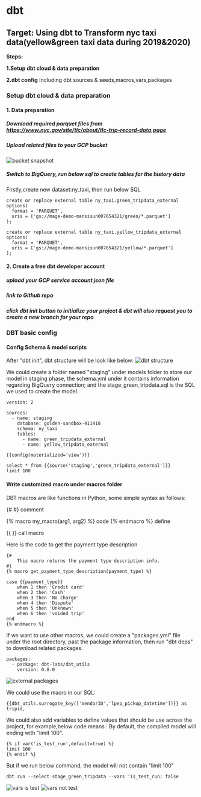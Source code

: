 # dbt

## Target: Using dbt to Transform nyc taxi data(yellow&green taxi data during 2019&2020)

**Steps:**

**1.Setup dbt cloud & data preparation**

**2.dbt config**
Including dbt sources & seeds,macros,vars,packages

### Setup dbt cloud & data preparation

#### 1. Data preparation

##### Download required parquet files from https://www.nyc.gov/site/tlc/about/tlc-trip-record-data.page

##### Upload related files to your GCP bucket

![bucket snapshot](img/gcp_bucket.png)

##### Switch to BigQuery, run below sql to create tables for the history data

Firstly,create new dataset:ny_taxi, then run below SQL

```
create or replace external table ny_taxi.green_tripdata_external
options(
  format = 'PARQUET',
  uris = ['gs://mage-demo-mansisun007654321/green/*.parquet']
);
```
```
create or replace external table ny_taxi.yellow_tripdata_external
options(
  format = 'PARQUET',
  uris = ['gs://mage-demo-mansisun007654321/yellow/*.parquet']
);
```

#### 2. Create a free dbt developer account

##### upload your GCP service account json file

##### link to Github repo

##### click dbt init button to initialize your project &  dbt will also request you to create a new branch for your repo

### DBT basic config

#### Config Schema & model scripts

After "dbt init", dbt structure will be look like below:
![dbt structure](img/dbt_structure.png)

We could create a folder named "staging" under models folder to store our model in staging phase, the schema.yml under it contains information regarding BigQuery connection; and the stage_green_tripdata.sql is the SQL we used to create the model.

```
version: 2

sources:
  - name: staging
    database: golden-sandbox-411418
    schema: ny_taxi
    tables:
      - name: green_tripdata_external
      - name: yellow_tripdata_external
```

```
{{config(materialized='view')}}

select * from {{source('staging','green_tripdata_external')}}
limit 100
```

#### Write customized macro under macros folder

DBT macros are like functions in Python, some simple syntax as follows:

{# #} comment

{% macro my_macro(arg1, arg2) %}
code
{% endmacro %}	define

{{ }} call macro

Here is the code to get the payment type description
```
{#
	This macro returns the payment type description info.
#}
{% macro get_payment_type_description(payment_type) %}

case {{payment_type}}
	when 1 then 'Credit card'
	when 2 then 'Cash'
	when 3 then 'No charge'
	when 4 then 'Dispute'
	when 5 then 'Unknown'
	when 6 then 'voided trip'
end
{% endmacro %} 
```

If we want to use other macros, we could create a "packages.yml" file under the root directory, past the package information, then run "dbt deps" to download related packages.

```
packages:
  - package: dbt-labs/dbt_utils
    version: 0.8.0
```
![external packages](img/packages.png)

We could use the macro in our SQL:

```
{{dbt_utils.surrogate_key(['VendorID','lpep_pickup_datetime'])}} as tripid,
```

We could also add variables to define values that should be use across the project, for example,below code means : By default, the compiled model will ending with "limit 100". 

```
{% if var('is_test_run',default=true) %}
limit 100
{% endif %}
```
But if we run below command, the model will not contain "limit 100"
```
dbt run --select stage_green_tripdata --vars 'is_test_run: false
```
![vars is test](img/vars_is_test.png) ![vars not test](img/vars_not_test.png)

